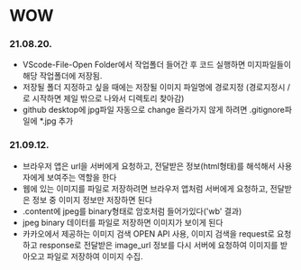 # WOW

### 21.08.20. 
* VScode-File-Open Folder에서 작업폴더 들어간 후 코드 실행하면      미지파일들이 해당 작업폴더에 저장됨.
* 저장될 폴더 지정하고 싶을 때에는 저장될 이미지 파일명에 경로지정
(경로지정시 /로 시작하면 제일 밖으로 나와서 디렉토리 찾아감)
* github desktop에 jpg파일 자동으로 change 올라가지 않게 하려면 .gitignore파일에 *.jpg 추가


### 21.09.12.
* 브라우저 앱은 url을 서버에게 요청하고, 전달받은 정보(html형태)를 해석해서 사용자에게 보여주는 역할을 한다
* 웹에 있는 이미지를 파일로 저장하려면 브라우저 앱처럼 서버에게 요청하고, 전달받은 정보 중 이미지 정보만 저장하면 된다
* .content에 jpeg를 binary형태로 암호처럼 들어가있다('wb' 결과)
* jpeg binary 데이터를 파일로 저장하면 이미지가 보이게 된다
* 카카오에서 제공하는 이미지 검색 OPEN API 사용, 이미지 검색을 request로 요청하고 response로 전달받은 image_url 정보를 다시 서버에 요청하여 이미지를 받아오고 파일로 저장하여 이미지 수집.  
